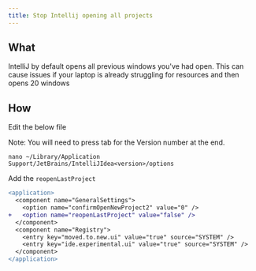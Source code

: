 ```yaml
---
title: Stop Intellij opening all projects
---
```


## What

IntelliJ by default opens all previous windows you've had open. This can cause issues if your laptop is already struggling
for resources and then opens 20 windows

## How

Edit the below file

Note: You will need to press tab for the Version number at the end.

```shell
nano ~/Library/Application Support/JetBrains/IntelliJIdea<version>/options
```

Add the `reopenLastProject`

```diff
<application>
  <component name="GeneralSettings">
    <option name="confirmOpenNewProject2" value="0" />
+   <option name="reopenLastProject" value="false" />
  </component>
  <component name="Registry">
    <entry key="moved.to.new.ui" value="true" source="SYSTEM" />
    <entry key="ide.experimental.ui" value="true" source="SYSTEM" />
  </component>
</application>
```
